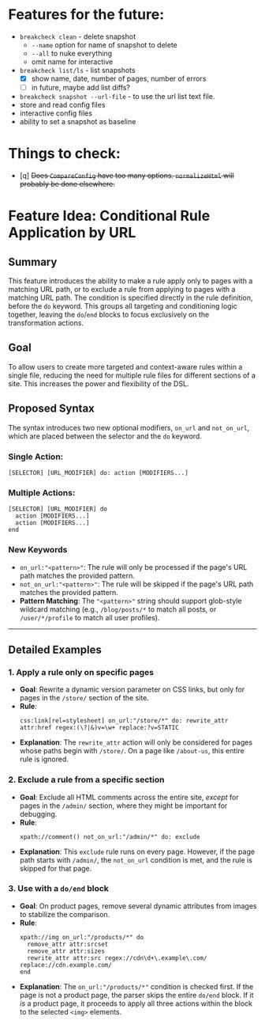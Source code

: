 # Features for the future:

- `breakcheck clean` - delete snapshot
  - `--name` option for name of snapshot to delete
  - `--all` to nuke everything
  - omit name for interactive
- `breakcheck list/ls` - list snapshots
  - [x] show name, date, number of pages, number of errors
  - [ ] in future, maybe add list diffs?
- `breakcheck snapshot --url-file` - to use the url list text file.
- store and read config files
- interactive config files
- ability to set a snapshot as baseline

# Things to check:

- [q] ~~Does `CompareConfig` have too many options. `normalizeHtml` will probably be done elsewhere.~~

# **Feature Idea: Conditional Rule Application by URL**

## Summary

This feature introduces the ability to make a rule apply only to pages with a matching URL path, or to exclude a rule from applying to pages with a matching URL path. The condition is specified directly in the rule definition, before the `do` keyword. This groups all targeting and conditioning logic together, leaving the `do`/`end` blocks to focus exclusively on the transformation actions.

## Goal

To allow users to create more targeted and context-aware rules within a single file, reducing the need for multiple rule files for different sections of a site. This increases the power and flexibility of the DSL.

## Proposed Syntax

The syntax introduces two new optional modifiers, `on_url` and `not_on_url`, which are placed between the selector and the `do` keyword.

### Single Action:

```
[SELECTOR] [URL_MODIFIER] do: action [MODIFIERS...]
```

### Multiple Actions:

```
[SELECTOR] [URL_MODIFIER] do
  action [MODIFIERS...]
  action [MODIFIERS...]
end
```

### New Keywords

- `on_url:"<pattern>"`: The rule will only be processed if the page's URL path matches the provided pattern.
- `not_on_url:"<pattern>"`: The rule will be skipped if the page's URL path matches the provided pattern.
- **Pattern Matching**: The `"<pattern>"` string should support glob-style wildcard matching (e.g., `/blog/posts/*` to match all posts, or `/user/*/profile` to match all user profiles).

---

## Detailed Examples

### 1. Apply a rule only on specific pages

- **Goal**: Rewrite a dynamic version parameter on CSS links, but only for pages in the `/store/` section of the site.
- **Rule**:
  ```
  css:link[rel=stylesheet] on_url:"/store/*" do: rewrite_attr attr:href regex:(\?|&)v=\w+ replace:?v=STATIC
  ```
- **Explanation**: The `rewrite_attr` action will only be considered for pages whose paths begin with `/store/`. On a page like `/about-us`, this entire rule is ignored.

### 2. Exclude a rule from a specific section

- **Goal**: Exclude all HTML comments across the entire site, _except_ for pages in the `/admin/` section, where they might be important for debugging.
- **Rule**:
  ```
  xpath://comment() not_on_url:"/admin/*" do: exclude
  ```
- **Explanation**: This `exclude` rule runs on every page. However, if the page path starts with `/admin/`, the `not_on_url` condition is met, and the rule is skipped for that page.

### 3. Use with a `do/end` block

- **Goal**: On product pages, remove several dynamic attributes from images to stabilize the comparison.
- **Rule**:
  ```
  xpath://img on_url:"/products/*" do
    remove_attr attr:srcset
    remove_attr attr:sizes
    rewrite_attr attr:src regex://cdn\d+\.example\.com/ replace://cdn.example.com/
  end
  ```
- **Explanation**: The `on_url:"/products/*"` condition is checked first. If the page is not a product page, the parser skips the entire `do/end` block. If it _is_ a product page, it proceeds to apply all three actions within the block to the selected `<img>` elements.
